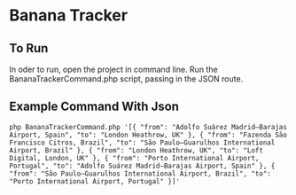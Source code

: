 # Banana Tracker

## To Run
In oder to run, open the project in command line. Run the BananaTrackerCommand.php script, passing in the JSON route.

## Example Command With Json
`php BananaTrackerCommand.php '[{
        "from": "Adolfo Suárez Madrid–Barajas Airport, Spain",
        "to": "London Heathrow, UK"
}, {
        "from": "Fazenda São Francisco Citros, Brazil",
        "to": "São Paulo–Guarulhos International Airport, Brazil"
}, {
        "from": "London Heathrow, UK",
        "to": "Loft Digital, London, UK"
}, {
        "from": "Porto International Airport, Portugal",
        "to": "Adolfo Suárez Madrid–Barajas Airport, Spain"
}, {
        "from": "São Paulo–Guarulhos International Airport, Brazil",
        "to": "Porto International Airport, Portugal"
}]'`